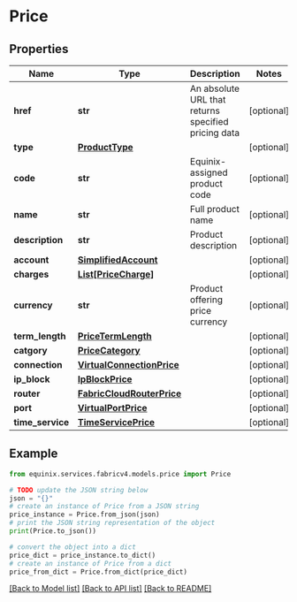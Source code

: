 # Price


## Properties

Name | Type | Description | Notes
------------ | ------------- | ------------- | -------------
**href** | **str** | An absolute URL that returns specified pricing data | [optional] 
**type** | [**ProductType**](ProductType.md) |  | [optional] 
**code** | **str** | Equinix-assigned product code | [optional] 
**name** | **str** | Full product name | [optional] 
**description** | **str** | Product description | [optional] 
**account** | [**SimplifiedAccount**](SimplifiedAccount.md) |  | [optional] 
**charges** | [**List[PriceCharge]**](PriceCharge.md) |  | [optional] 
**currency** | **str** | Product offering price currency | [optional] 
**term_length** | [**PriceTermLength**](PriceTermLength.md) |  | [optional] 
**catgory** | [**PriceCategory**](PriceCategory.md) |  | [optional] 
**connection** | [**VirtualConnectionPrice**](VirtualConnectionPrice.md) |  | [optional] 
**ip_block** | [**IpBlockPrice**](IpBlockPrice.md) |  | [optional] 
**router** | [**FabricCloudRouterPrice**](FabricCloudRouterPrice.md) |  | [optional] 
**port** | [**VirtualPortPrice**](VirtualPortPrice.md) |  | [optional] 
**time_service** | [**TimeServicePrice**](TimeServicePrice.md) |  | [optional] 

## Example

```python
from equinix.services.fabricv4.models.price import Price

# TODO update the JSON string below
json = "{}"
# create an instance of Price from a JSON string
price_instance = Price.from_json(json)
# print the JSON string representation of the object
print(Price.to_json())

# convert the object into a dict
price_dict = price_instance.to_dict()
# create an instance of Price from a dict
price_from_dict = Price.from_dict(price_dict)
```
[[Back to Model list]](../README.md#documentation-for-models) [[Back to API list]](../README.md#documentation-for-api-endpoints) [[Back to README]](../README.md)


